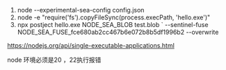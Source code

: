 1. node --experimental-sea-config config.json
2. node -e "require('fs').copyFileSync(process.execPath, 'hello.exe')"
3. npx postject hello.exe NODE_SEA_BLOB test.blob `
    --sentinel-fuse NODE_SEA_FUSE_fce680ab2cc467b6e072b8b5df1996b2 --overwrite


https://nodejs.org/api/single-executable-applications.html

node 环境必须是20 ，22执行报错